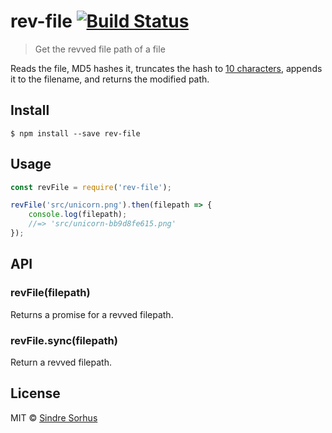 # rev-file [![Build Status](https://travis-ci.org/sindresorhus/rev-file.svg?branch=master)](https://travis-ci.org/sindresorhus/rev-file)

> Get the revved file path of a file

Reads the file, MD5 hashes it, truncates the hash to [10 characters](https://github.com/sindresorhus/rev-hash), appends it to the filename, and returns the modified path.


## Install

```
$ npm install --save rev-file
```


## Usage

```js
const revFile = require('rev-file');

revFile('src/unicorn.png').then(filepath => {
	console.log(filepath);
	//=> 'src/unicorn-bb9d8fe615.png'
});
```


## API

### revFile(filepath)

Returns a promise for a revved filepath.

### revFile.sync(filepath)

Return a revved filepath.


## License

MIT © [Sindre Sorhus](http://sindresorhus.com)
